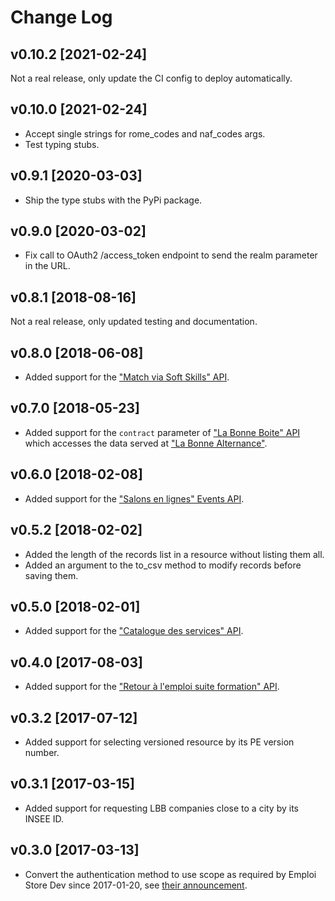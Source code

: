# Change Log

## v0.10.2 [2021-02-24]

Not a real release, only update the CI config to deploy automatically.

## v0.10.0 [2021-02-24]

* Accept single strings for rome_codes and naf_codes args.
* Test typing stubs.

## v0.9.1 [2020-03-03]

* Ship the type stubs with the PyPi package.

## v0.9.0 [2020-03-02]

* Fix call to OAuth2 /access_token endpoint to send the realm parameter in the URL.

## v0.8.1 [2018-08-16]

Not a real release, only updated testing and documentation.

## v0.8.0 [2018-06-08]

* Added support for the ["Match via Soft Skills" API](https://www.emploi-store-dev.fr/portail-developpeur-cms/home/catalogue-des-api/documentation-des-api/api-matchviasoftskills-v1.html).

## v0.7.0 [2018-05-23]

* Added support for the `contract` parameter of ["La Bonne Boite" API](https://www.emploi-store-dev.fr/portail-developpeur-cms/home/catalogue-des-api/documentation-des-api/api-la-bonne-boite-v1/rechercher-des-entreprises.html) which accesses the data served at ["La Bonne Alternance"](https://labonnealternance.pole-emploi.fr/).

## v0.6.0 [2018-02-08]

* Added support for the ["Salons en lignes" Events API](https://www.emploi-store-dev.fr/portail-developpeur-cms/home/catalogue-des-api/documentation-des-api/api-evenements-pole-emploi-v1.html).

## v0.5.2 [2018-02-02]

* Added the length of the records list in a resource without listing them all.
* Added an argument to the to_csv method to modify records before saving them.

## v0.5.0 [2018-02-01]

* Added support for the ["Catalogue des services" API](https://www.emploi-store-dev.fr/portail-developpeur-cms/home/catalogue-des-api/documentation-des-api/api-catalogueemploistore-v1.html).

## v0.4.0 [2017-08-03]

* Added support for the ["Retour à l'emploi suite formation"
  API](https://www.emploi-store-dev.fr/portail-developpeur-cms/home/catalogue-des-api/documentation-des-api/api-retouralemploiformation-v1.html).

## v0.3.2 [2017-07-12]

* Added support for selecting versioned resource by its PE version number.

## v0.3.1 [2017-03-15]

* Added support for requesting LBB companies close to a city by its INSEE ID.

## v0.3.0 [2017-03-13]

* Convert the authentication method to use scope as required by Emploi Store
  Dev since 2017-01-20, see [their
  announcement](https://www.emploi-store-dev.fr/portail-developpeur-cms/home/catalogue-des-api/documentation-des-api/utiliser-les-api/changements-20-janvier-2017.html).
